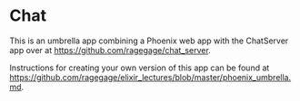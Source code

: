 # Chat

This is an umbrella app combining a Phoenix web app with the ChatServer
app over at https://github.com/ragegage/chat_server.

Instructions for creating your own version of this app can be found at
https://github.com/ragegage/elixir_lectures/blob/master/phoenix_umbrella.md.
